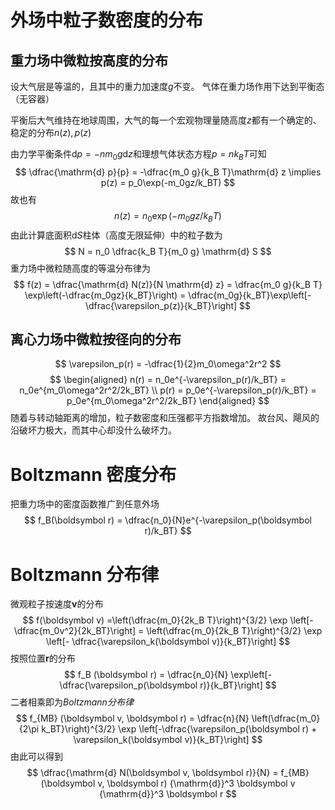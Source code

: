 # 外场中粒子数密度的分布
## 重力场中微粒按高度的分布
设大气层是等温的，且其中的重力加速度$g$不变。 气体在重力场作用下达到平衡态（无容器）

平衡后大气维持在地球周围，大气的每一个宏观物理量随高度$z$都有一个确定的、稳定的分布$n(z), p(z)$

由力学平衡条件$\mathrm{d} p = -nm_0g \mathrm{d} z$和理想气体状态方程$p = nk_B T$可知
$$
\dfrac{\mathrm{d} p}{p} = -\dfrac{m_0 g}{k_B T}\mathrm{d} z \implies p(z) = p_0\exp(-m_0gz/k_BT)
$$
故也有
$$
n(z) = n_0\exp(-m_0 gz / k_B T)
$$
由此计算底面积$\mathrm{d} S$柱体（高度无限延伸）中的粒子数为
$$
N = n_0 \dfrac{k_B T}{m_0 g} \mathrm{d} S
$$
重力场中微粒随高度的等温分布律为
$$
f(z) = \dfrac{\mathrm{d} N(z)}{N \mathrm{d} z} = \dfrac{m_0 g}{k_B T} \exp\left(-\dfrac{m_0gz}{k_BT}\right) = \dfrac{m_0g}{k_BT}\exp\left[-\dfrac{\varepsilon_p(z)}{k_BT}\right]
$$
## 离心力场中微粒按径向的分布
$$
\varepsilon_p(r) = -\dfrac{1}{2}m_0\omega^2r^2
$$
$$
\begin{aligned}
n(r) = n_0e^{-\varepsilon_p(r)/k_BT} = n_0e^{m_0\omega^2r^2/2k_BT} \\
p(r) = p_0e^{-\varepsilon_p(r)/k_BT} = p_0e^{m_0\omega^2r^2/2k_BT}
\end{aligned}
$$
随着与转动轴距离的增加，粒子数密度和压强都平方指数增加。 故台风、飓风的沿破坏力极大，而其中心却没什么破坏力。

# Boltzmann 密度分布
把重力场中的密度函数推广到任意外场
$$
f_B(\boldsymbol r) = \dfrac{n_0}{N}e^{-\varepsilon_p(\boldsymbol r)/k_BT}
$$
# Boltzmann 分布律
微观粒子按速度$\boldsymbol v$的分布
$$
f(\boldsymbol v) =\left(\dfrac{m_0}{2k_B T}\right)^{3/2} \exp \left[- \dfrac{m_0v^2}{2k_BT}\right] = \left(\dfrac{m_0}{2k_B T}\right)^{3/2} \exp \left[- \dfrac{\varepsilon_k(\boldsymbol v)}{k_BT}\right]
$$
按照位置$\boldsymbol r$的分布
$$
f_B (\boldsymbol r) = \dfrac{n_0}{N} \exp\left[-\dfrac{\varepsilon_p(\boldsymbol r)}{k_BT}\right]
$$
二者相乘即为*Boltzmann分布律*
$$
f_{MB} (\boldsymbol v, \boldsymbol r) = \dfrac{n}{N} \left(\dfrac{m_0}{2\pi k_BT}\right)^{3/2} \exp \left[-\dfrac{\varepsilon_p(\boldsymbol r) + \varepsilon_k(\boldsymbol v)}{k_BT}\right]
$$
由此可以得到
$$
\dfrac{\mathrm{d} N(\boldsymbol v, \boldsymbol r)}{N} = f_{MB}(\boldsymbol v, \boldsymbol r) {\mathrm{d}}^3 \boldsymbol v {\mathrm{d}}^3 \boldsymbol r
$$


